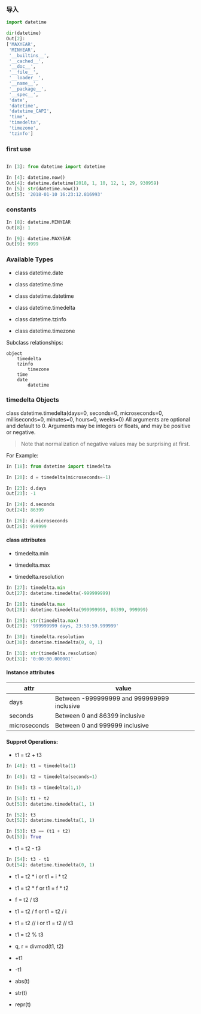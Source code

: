 ### 导入

```python
import datetime
```

```python
dir(datetime)
Out[2]: 
['MAXYEAR',
 'MINYEAR',
 '__builtins__',
 '__cached__',
 '__doc__',
 '__file__',
 '__loader__',
 '__name__',
 '__package__',
 '__spec__',
 'date',
 'datetime',
 'datetime_CAPI',
 'time',
 'timedelta',
 'timezone',
 'tzinfo']
```

### first use

```python

In [3]: from datetime import datetime

In [4]: datetime.now()
Out[4]: datetime.datetime(2018, 1, 10, 12, 1, 29, 930959)
In [5]: str(datetime.now())
Out[5]: '2018-01-10 16:23:12.816993'
```

### constants

```python
In [8]: datetime.MINYEAR
Out[8]: 1

In [9]: datetime.MAXYEAR
Out[9]: 9999
```

### Available Types

- class datetime.date

- class datetime.time

- class datetime.datetime

- class datetime.timedelta

- class datetime.tzinfo

- class datetime.timezone

Subclass relationships:
```shell
object
    timedelta
    tzinfo
        timezone
    time
    date
        datetime
```

### timedelta Objects

class datetime.timedelta(days=0, seconds=0, microseconds=0, milliseconds=0, minutes=0, hours=0, weeks=0)
All arguments are optional and default to 0. Arguments may be integers or floats, and may be positive or negative.

>Note that normalization of negative values may be surprising at first. 

For Example:

```python
In [18]: from datetime import timedelta

In [20]: d = timedelta(microseconds=-1)

In [23]: d.days
Out[23]: -1

In [24]: d.seconds
Out[24]: 86399

In [26]: d.microseconds
Out[26]: 999999
```

#### class attributes

- timedelta.min

- timedelta.max

- timedelta.resolution

```python
In [27]: timedelta.min
Out[27]: datetime.timedelta(-999999999)

In [28]: timedelta.max
Out[28]: datetime.timedelta(999999999, 86399, 999999)

In [29]: str(timedelta.max)
Out[29]: '999999999 days, 23:59:59.999999'

In [30]: timedelta.resolution
Out[30]: datetime.timedelta(0, 0, 1)

In [31]: str(timedelta.resolution)
Out[31]: '0:00:00.000001'
```

#### Instance attributes

| attr         | value                               
----           | ----
| days         | Between -999999999 and 999999999 inclusive
| seconds      | Between 0 and 86399 inclusive              
| microseconds | Between 0 and 999999 inclusive      

#### Supprot Operations:

- t1 = t2 + t3

```python
In [48]: t1 = timedelta(1)

In [49]: t2 = timedelta(seconds=1)

In [50]: t3 = timedelta(1,1)

In [51]: t1 + t2
Out[51]: datetime.timedelta(1, 1)

In [52]: t3
Out[52]: datetime.timedelta(1, 1)

In [53]: t3 == (t1 + t2)
Out[53]: True
```

- t1 = t2 - t3	

```python
In [54]: t3 - t1
Out[54]: datetime.timedelta(0, 1)
```

- t1 = t2 * i or t1 = i * t2	

- t1 = t2 * f or t1 = f * t2

- f = t2 / t3

- t1 = t2 / f or t1 = t2 / i	

- t1 = t2 // i or t1 = t2 // t3

- t1 = t2 % t3	

- q, r = divmod(t1, t2)		

- +t1

- -t1	

- abs(t)

- str(t)
	
- repr(t)	